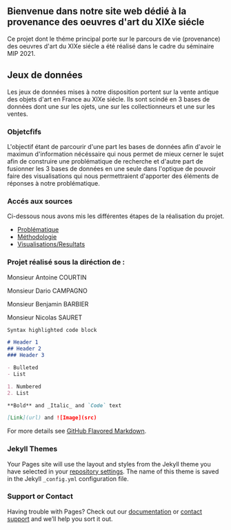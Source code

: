 ## Bienvenue dans notre site web dédié à la provenance des oeuvres d'art du XIXe siécle
Ce projet dont le théme principal porte sur le parcours de vie (provenance) des oeuvres d'art du XIXe siécle a été réalisé dans le cadre du séminaire MIP 2021.

## Jeux de données
Les jeux de données mises à notre disposition portent sur la vente antique des objets d'art en France au XIXe siécle. Ils sont scindé en 3 bases de données dont une sur les ojets, une sur les collectionneurs et une sur les ventes.

### Objetcfifs

L'objectif étant de parcourir d'une part les bases de données afin d'avoir le maximun d'information nécéssaire qui nous permet de mieux cerner le sujet afin de construire une problématique de recherche et d'autre part de fusionner les 3 bases de données en une seule dans l'optique de pouvoir faire des visualisations qui nous permettraient d'apporter des éléments de réponses à notre problématique.


### Accés aux sources
Ci-dessous nous avons mis les différentes étapes de la réalisation du projet.

- [Problématique](problematique.md)
- [Méthodologie](methodologie.md)
- [Visualisations/Resultats](visualisation.md)

### Projet réalisé sous la diréction de :
Monsieur Antoine COURTIN

Monsieur Dario CAMPAGNO

Monsieur Benjamin BARBIER

Monsieur Nicolas SAURET

```markdown
Syntax highlighted code block

# Header 1
## Header 2
### Header 3

- Bulleted
- List

1. Numbered
2. List

**Bold** and _Italic_ and `Code` text

[Link](url) and ![Image](src)
```

For more details see [GitHub Flavored Markdown](https://guides.github.com/features/mastering-markdown/).

### Jekyll Themes

Your Pages site will use the layout and styles from the Jekyll theme you have selected in your [repository settings](https://github.com/Zale-14/PROVENANCE_DES_OEUVRES/settings/pages). The name of this theme is saved in the Jekyll `_config.yml` configuration file.

### Support or Contact

Having trouble with Pages? Check out our [documentation](https://docs.github.com/categories/github-pages-basics/) or [contact support](https://support.github.com/contact) and we’ll help you sort it out.
